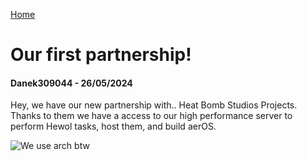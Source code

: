 [Home](./)
# Our first partnership!
#### Danek309044 - 26/05/2024

Hey, we have our new partnership with.. Heat Bomb Studios Projects. Thanks to them we have a access to our high performance server to perform Hewol tasks, host them, and build aerOS.

![We use arch btw](./img/2024/05/26/terminal.png)
